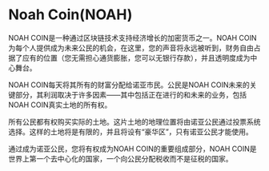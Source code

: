 # Noah Coin(NOAH)

NOAH COIN是一种通过区块链技术支持经济增长的加密货币之一。NOAH COIN为每个人提供成为未来公民的机会，在这里，您的声音将永远被听到，财务自由占据了应有的位置（您无需担心通货膨胀，您可以无银行存款），并且透明度成为中心舞台。

NOAH COIN每天将其所有的财富分配给诺亚市民。公民是NOAH COIN未来的关键部分，其利润取决于许多因素——其中包括正在进行的和未来的业务，包括NOAH COIN真实土地的所有权。

所有公民都有权购买实际的土地。这片土地的地理位置将由诺亚公民通过投票系统选择。这样的土地将是有限的，并且将设有“豪华区”，只有诺亚公民才能使用。

通过成为诺亚公民，您将有权成为NOAH COIN的重要组成部分，NOAH COIN是世界上第一个去中心化的国家，一个向公民分配税收而不是征税的国家。
